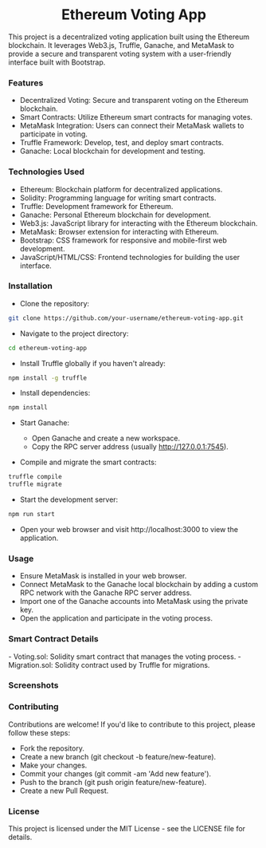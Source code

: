 <h1 align='center'> Ethereum Voting App </h1>
This project is a decentralized voting application built using the Ethereum blockchain. It leverages Web3.js, Truffle, Ganache, and MetaMask to provide a secure and transparent voting system with a user-friendly interface built with Bootstrap. 

<h3> Features </h3>

- Decentralized Voting: Secure and transparent voting on the Ethereum blockchain.
- Smart Contracts: Utilize Ethereum smart contracts for managing votes.
- MetaMask Integration: Users can connect their MetaMask wallets to participate in voting.
- Truffle Framework: Develop, test, and deploy smart contracts.
- Ganache: Local blockchain for development and testing.

<h3> Technologies Used </h3>

- Ethereum: Blockchain platform for decentralized applications.
- Solidity: Programming language for writing smart contracts.
- Truffle: Development framework for Ethereum.
- Ganache: Personal Ethereum blockchain for development.
- Web3.js: JavaScript library for interacting with the Ethereum blockchain.
- MetaMask: Browser extension for interacting with Ethereum.
- Bootstrap: CSS framework for responsive and mobile-first web development.
- JavaScript/HTML/CSS: Frontend technologies for building the user interface.

<h3> Installation </h3>

- Clone the repository:
```bash
git clone https://github.com/your-username/ethereum-voting-app.git
```

- Navigate to the project directory:
```bash
cd ethereum-voting-app
```

- Install Truffle globally if you haven't already:
```bash
npm install -g truffle
```

- Install dependencies:
```bash
npm install
```

- Start Ganache:
  - Open Ganache and create a new workspace.
  - Copy the RPC server address (usually http://127.0.0.1:7545).

- Compile and migrate the smart contracts:
```bash
truffle compile
truffle migrate
```

- Start the development server:
```bash
npm run start
```

- Open your web browser and visit http://localhost:3000 to view the application.

<h3> Usage </h3>

- Ensure MetaMask is installed in your web browser.
- Connect MetaMask to the Ganache local blockchain by adding a custom RPC network with the Ganache RPC server address.
- Import one of the Ganache accounts into MetaMask using the private key.
- Open the application and participate in the voting process.

<h3> Smart Contract Details </h3>
- Voting.sol: Solidity smart contract that manages the voting process.
- Migration.sol: Solidity contract used by Truffle for migrations.

<h3> Screenshots </h3>

<h3> Contributing </h3>
Contributions are welcome! If you'd like to contribute to this project, please follow these steps:

- Fork the repository.
- Create a new branch (git checkout -b feature/new-feature).
- Make your changes.
- Commit your changes (git commit -am 'Add new feature').
- Push to the branch (git push origin feature/new-feature).
- Create a new Pull Request.
  
<h3> License </h3>
This project is licensed under the MIT License - see the LICENSE file for details.


